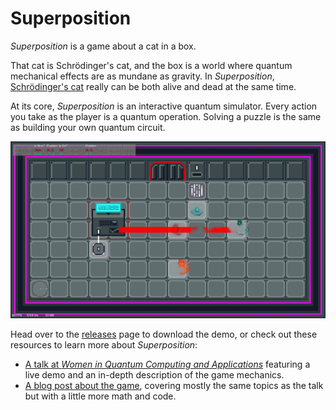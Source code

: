 # Superposition

*Superposition* is a game about a cat in a box.

That cat is Schrödinger's cat, and the box is a world where quantum mechanical effects are as mundane as gravity.
In *Superposition*, [Schrödinger's cat][schroedingers-cat] really can be both alive and dead at the same time.

At its core, *Superposition* is an interactive quantum simulator.
Every action you take as the player is a quantum operation.
Solving a puzzle is the same as building your own quantum circuit.

![A screenshot of Superposition](screenshot.png)

Head over to the [releases](https://github.com/samarsha/superposition/releases) page to download the demo, or check out these resources to learn more about *Superposition*:

* [A talk at *Women in Quantum Computing and Applications*][many-worlds-talk] featuring a live demo and an in-depth description of the game mechanics.
* [A blog post about the game][many-worlds-post], covering mostly the same topics as the talk but with a little more math and code.

[many-worlds-post]: https://www.sarahmarshall.name/blog/the-many-worlds-of-schroedingers-cat.html
[many-worlds-talk]: https://www.wiqca.dev/events/quantum101-quantum_games.html
[schroedingers-cat]: https://en.wikipedia.org/wiki/Schr%C3%B6dinger%27s_cat
